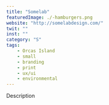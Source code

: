 ```yaml
---
title: "Somelab"
featuredImage: ./-hamburgers.png
website: "http://somelabdesign.com/"
twit: ""
inst: ""
category: "S"
tags:
    - Orcas Island
    - small
    - branding
    - print
    - ux/ui
    - environmental
---
```


Description
